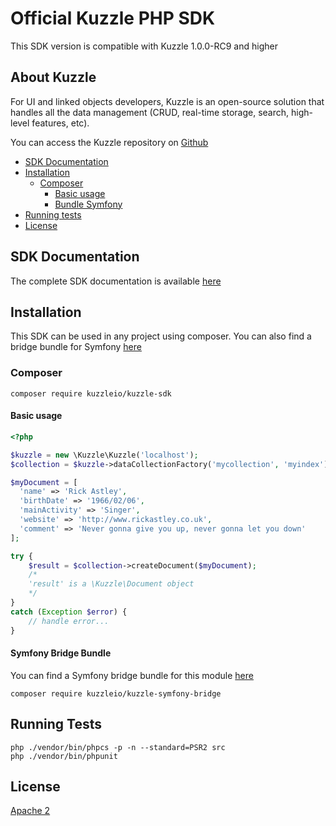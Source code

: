 Official Kuzzle PHP SDK
======

This SDK version is compatible with Kuzzle 1.0.0-RC9 and higher

## About Kuzzle

For UI and linked objects developers, Kuzzle is an open-source solution that handles all the data management (CRUD, real-time storage, search, high-level features, etc).

You can access the Kuzzle repository on [Github](https://github.com/kuzzleio/kuzzle)

* [SDK Documentation](#sdk-documentation)
* [Installation](#installation)
  * [Composer](#composer)
    * [Basic usage](#basic-usage)
    * [Bundle Symfony](#bundle)
* [Running tests](#tests)
* [License](#license)

## SDK Documentation

The complete SDK documentation is available [here](http://kuzzle.io/sdk-documentation/?php)

## Installation

This SDK can be used in any project using composer.
You can also find a bridge bundle for Symfony [here](https://github.com/kuzzleio/kuzzle-symfony-bridge)

### <a name="composer"></a> Composer

```
composer require kuzzleio/kuzzle-sdk
```

#### <a name="basic-usage"></a> Basic usage

```php
<?php

$kuzzle = new \Kuzzle\Kuzzle('localhost');
$collection = $kuzzle->dataCollectionFactory('mycollection', 'myindex');

$myDocument = [
  'name' => 'Rick Astley',
  'birthDate' => '1966/02/06',
  'mainActivity' => 'Singer',
  'website' => 'http://www.rickastley.co.uk',
  'comment' => 'Never gonna give you up, never gonna let you down'
];

try {
    $result = $collection->createDocument($myDocument);
    /*
    'result' is a \Kuzzle\Document object
    */
}
catch (Exception $error) {
    // handle error...
}

```

#### <a name="bundle"></a> Symfony Bridge Bundle

You can find a Symfony bridge bundle for this module [here](https://github.com/kuzzleio/kuzzle-symfony-bridge)


```
composer require kuzzleio/kuzzle-symfony-bridge
```


## <a name="tests"></a> Running Tests

```
php ./vendor/bin/phpcs -p -n --standard=PSR2 src
php ./vendor/bin/phpunit
```

## License

[Apache 2](LICENSE.md)
